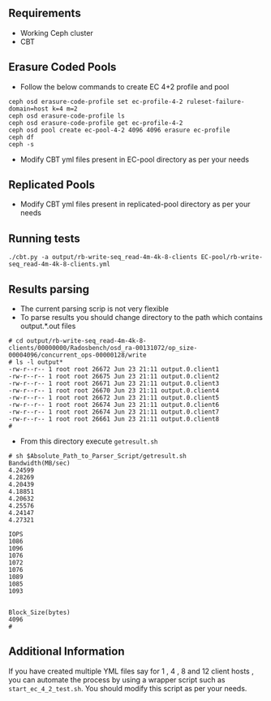 ## Requirements
- Working Ceph cluster
- CBT

## Erasure Coded Pools
- Follow the below commands to create EC 4+2 profile and pool
```
ceph osd erasure-code-profile set ec-profile-4-2 ruleset-failure-domain=host k=4 m=2
ceph osd erasure-code-profile ls
ceph osd erasure-code-profile get ec-profile-4-2
ceph osd pool create ec-pool-4-2 4096 4096 erasure ec-profile
ceph df
ceph -s
```
- Modify CBT yml files present in EC-pool directory as per your needs

## Replicated Pools
- Modify CBT yml files present in replicated-pool directory as per your needs

## Running tests
```
./cbt.py -a output/rb-write-seq_read-4m-4k-8-clients EC-pool/rb-write-seq_read-4m-4k-8-clients.yml
```

## Results parsing
- The current parsing scrip is not very flexible
- To parse results you should change directory to the path which contains output.*.out files
```
# cd output/rb-write-seq_read-4m-4k-8-clients/00000000/Radosbench/osd_ra-00131072/op_size-00004096/concurrent_ops-00000128/write
# ls -l output*
-rw-r--r-- 1 root root 26672 Jun 23 21:11 output.0.client1
-rw-r--r-- 1 root root 26675 Jun 23 21:11 output.0.client2
-rw-r--r-- 1 root root 26671 Jun 23 21:11 output.0.client3
-rw-r--r-- 1 root root 26670 Jun 23 21:11 output.0.client4
-rw-r--r-- 1 root root 26672 Jun 23 21:11 output.0.client5
-rw-r--r-- 1 root root 26674 Jun 23 21:11 output.0.client6
-rw-r--r-- 1 root root 26674 Jun 23 21:11 output.0.client7
-rw-r--r-- 1 root root 26661 Jun 23 21:11 output.0.client8
#
```
- From this directory execute ``getresult.sh``
```
# sh $Absolute_Path_to_Parser_Script/getresult.sh
Bandwidth(MB/sec)
4.24599
4.28269
4.20439
4.18851
4.20632
4.25576
4.24147
4.27321

IOPS
1086
1096
1076
1072
1076
1089
1085
1093


Block_Size(bytes)
4096
#
```
## Additional Information
If you have created multiple YML files say for 1 , 4 , 8 and 12 client hosts , you can automate the process by using a wrapper script such as ``start_ec_4_2_test.sh``. You should modify this script as per your needs.
